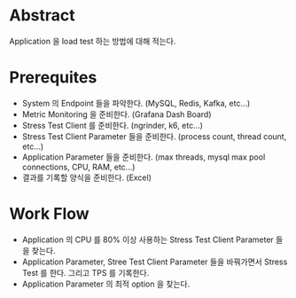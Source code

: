 # Abstract

Application 을 load test 하는 방법에 대해 적는다.

# Prerequites

* System 의 Endpoint 들을 파악한다. (MySQL, Redis, Kafka, etc...)
* Metric Monitoring 을 준비한다. (Grafana Dash Board)
* Stress Test Client 를 준비한다. (ngrinder, k6, etc...)
* Stress Test Client Parameter 들을 준비한다. (process count, thread count, etc...)
* Application Parameter 들을 준비한다. (max threads, mysql max pool connections, CPU, RAM, etc...)
* 결과를 기록할 양식을 준비한다. (Excel)

# Work Flow

* Application 의 CPU 를 80% 이상 사용하는 Stress Test Client Parameter 들을 찾는다. 
* Application Parameter, Stree Test Client Parameter 들을 바꿔가면서 Stress Test 를 한다. 그리고 TPS 를 기록한다.
* Application Parameter 의 최적 option 을 찾는다.
